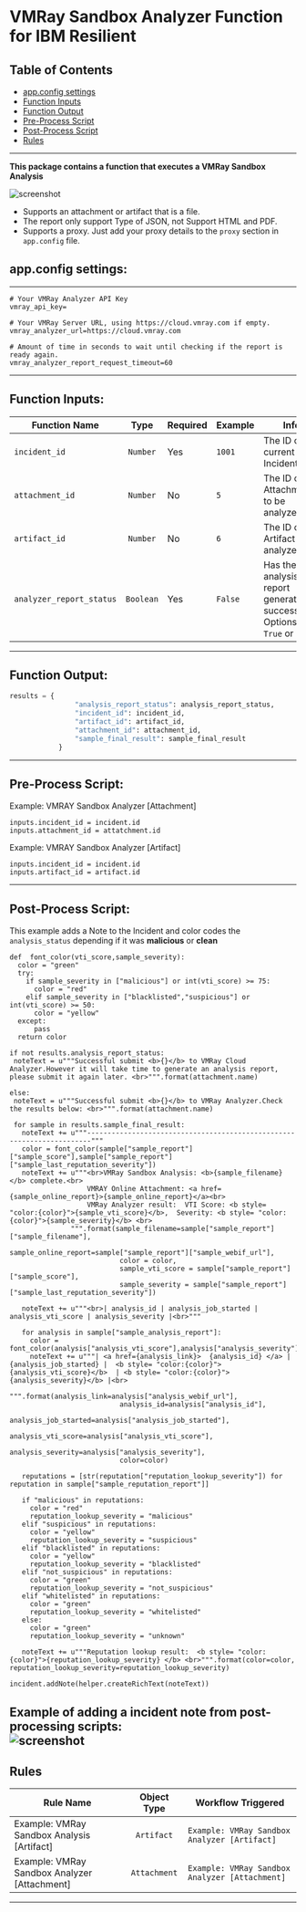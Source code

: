 # VMRay Sandbox Analyzer Function for IBM Resilient

## Table of Contents
  - [app.config settings](#appconfig-settings)
  - [Function Inputs](#function-inputs)
  - [Function Output](#function-output)
  - [Pre-Process Script](#pre-process-script)
  - [Post-Process Script](#post-process-script)
  - [Rules](#rules)
---

**This package contains a function that executes a VMRay Sandbox Analysis**

 ![screenshot](./screenshots/workflow_attachment.jpeg)

* Supports an attachment or artifact that is a file.
* The report only support Type of JSON, not Support HTML and PDF.
* Supports a proxy. Just add your proxy details to the `proxy` section in `app.config` file.

## app.config settings:  
---               
```                                                                         
# Your VMRay Analyzer API Key                                                         
vmray_api_key=

# Your VMRay Server URL, using https://cloud.vmray.com if empty.
vmray_analyzer_url=https://cloud.vmray.com
             
# Amount of time in seconds to wait until checking if the report is ready again.
vmray_analyzer_report_request_timeout=60 
```
---                                               

## Function Inputs:

| Function Name | Type | Required | Example  | Info |
| --------- | :---------: | ------------------ | ------| ----|
| `incident_id` | `Number` | Yes | `1001` | The ID of the current Incident|            
| `attachment_id` | `Number` | No | `5` | The ID of the Attachment to be analyzed|
| `artifact_id` | `Number` | No | `6` | The ID of the Artifact to be analyzed 
| `analyzer_report_status` | `Boolean` | Yes | `False` | Has the analysis report generated successfully. Options are: `True` or `False` |
---

## Function Output:
```python                                    
results = {
                "analysis_report_status": analysis_report_status,
                "incident_id": incident_id,
                "artifact_id": artifact_id,
                "attachment_id": attachment_id,
                "sample_final_result": sample_final_result
            }

```
---

## Pre-Process Script:
Example: VMRAY Sandbox Analyzer [Attachment]

```
inputs.incident_id = incident.id
inputs.attachment_id = attatchment.id
```
Example: VMRAY Sandbox Analyzer [Artifact]

```
inputs.incident_id = incident.id
inputs.artifact_id = artifact.id
```

---

## Post-Process Script:
This example adds a Note to the Incident and color codes the `analysis_status` depending if it was **malicious** or **clean**

```
def  font_color(vti_score,sample_severity):
  color = "green"
  try:
    if sample_severity in ["malicious"] or int(vti_score) >= 75:
      color = "red"
    elif sample_severity in ["blacklisted","suspicious"] or int(vti_score) >= 50:
      color = "yellow"
  except:
      pass
  return color

if not results.analysis_report_status:
 noteText = u"""Successful submit <b>{}</b> to VMRay Cloud Analyzer.However it will take time to generate an analysis report, please submit it again later. <br>""".format(attachment.name)
 
else:
 noteText = u"""Successful submit <b>{}</b> to VMRay Analyzer.Check the results below: <br>""".format(attachment.name)
 
 for sample in results.sample_final_result:
   noteText += u"""-----------------------------------------------------------------------"""
   color = font_color(sample["sample_report"]["sample_score"],sample["sample_report"]["sample_last_reputation_severity"])
   noteText += u"""<br>VMRay Sandbox Analysis: <b>{sample_filename}</b> complete.<br>
                   VMRAY Online Attachment: <a href={sample_online_report}>{sample_online_report}</a><br>
                   VMRay Analyzer result:  VTI Score: <b style= "color:{color}">{sample_vti_score}</b>,  Severity: <b style= "color:{color}">{sample_severity}</b> <br>
               """.format(sample_filename=sample["sample_report"]["sample_filename"],
                           sample_online_report=sample["sample_report"]["sample_webif_url"],
                           color = color,
                           sample_vti_score = sample["sample_report"]["sample_score"],
                           sample_severity = sample["sample_report"]["sample_last_reputation_severity"])
 
   noteText += u"""<br>| analysis_id | analysis_job_started | analysis_vti_score | analysis_severity |<br>"""
   
   for analysis in sample["sample_analysis_report"]:
     color = font_color(analysis["analysis_vti_score"],analysis["analysis_severity"])
     noteText += u"""| <a href={analysis_link}>  {analysis_id} </a> | {analysis_job_started} |  <b style= "color:{color}"> {analysis_vti_score}</b>  | <b style= "color:{color}">{analysis_severity}</b> |<br>
                 """.format(analysis_link=analysis["analysis_webif_url"],
                           analysis_id=analysis["analysis_id"],
                           analysis_job_started=analysis["analysis_job_started"],
                           analysis_vti_score=analysis["analysis_vti_score"],
                           analysis_severity=analysis["analysis_severity"],
                           color=color)
 
   reputations = [str(reputation["reputation_lookup_severity"]) for reputation in sample["sample_reputation_report"]]
   
   if "malicious" in reputations:
     color = "red"
     reputation_lookup_severity = "malicious"
   elif "suspicious" in reputations:
     color = "yellow"
     reputation_lookup_severity = "suspicious"
   elif "blacklisted" in reputations:
     color = "yellow"
     reputation_lookup_severity = "blacklisted"
   elif "not_suspicious" in reputations:
     color = "green"
     reputation_lookup_severity = "not_suspicious"
   elif "whitelisted" in reputations:
     color = "green"
     reputation_lookup_severity = "whitelisted"
   else:
     color = "green"
     reputation_lookup_severity = "unknown"
     
   noteText += u"""Reputation lookup result:  <b style= "color:{color}">{reputation_lookup_severity} </b> <br>""".format(color=color, reputation_lookup_severity=reputation_lookup_severity)
   
incident.addNote(helper.createRichText(noteText))
```

<b>Example of adding a incident note from post-processing scripts:</b><br>
 ![screenshot](./screenshots/results_addnote.png)
---

## Rules
| Rule Name | Object Type | Workflow Triggered |
| --------- | :---------: | ------------------ |
| Example: VMRay Sandbox Analysis [Artifact]| `Artifact` | `Example: VMRay Sandbox Analyzer [Artifact]` |
| Example: VMRay Sandbox Analyzer [Attachment]| `Attachment` | `Example: VMRay Sandbox Analyzer [Attachment]` |

---
                                                                               